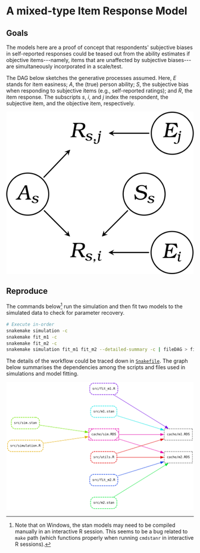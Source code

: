 A mixed-type Item Response Model
================================

Goals
-----

The models here are a proof of concept that respondents' subjective biases in self-reported responses could be teased out from the ability estimates if objective items---namely, items that are unaffected by subjective biases---are simultaneously incorporated in a scale/test. 

The DAG below sketches the generative processes assumed. Here, $E$ stands for item easiness; $A$, the (true) person ability; $S$, the subjective bias when responding to subjective items (e.g., self-reported ratings); and $R$, the item response. The subscripts $s$, $i$, and $j$ index the respondent, the subjective item, and the objective item, respectively.

![](fig/dag-irt-subjectivity3.png)



Reproduce
---------

The commands below[^n1] run the simulation and then fit two models to the simulated data to check for parameter recovery. 

```sh
# Execute in-order
snakemake simulation -c
snakemake fit_m1 -c
snakemake fit_m2 -c
snakemake simulation fit_m1 fit_m2 --detailed-summary -c | fileDAG > fig/workflow.svg
```

The details of the workflow could be traced down in [`Snakefile`](Snakefile). The graph below summarises the dependencies among the scripts and files used in simulations and model fitting.

![](fig/workflow.svg)


[^n1]: Note that on Windows, the stan models may need to be compiled manually in an interactive R session. This seems to be a bug related to `make` path (which functions properly when running `cmdstanr` in interactive R sessions).
